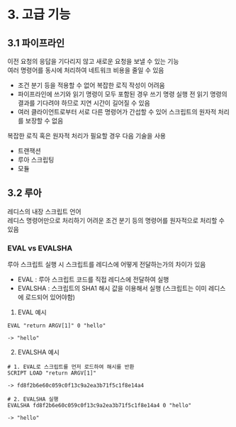 # 3. 고급 기능

## 3.1 파이프라인

이전 요청의 응답을 기다리지 않고 새로운 요청을 보낼 수 있는 기능  
여러 명령어를 동시에 처리하여 네트워크 비용을 줄일 수 있음  
- 조건 분기 등을 적용할 수 없어 복잡한 로직 작성이 어려움
- 파이프라인에 쓰기와 읽기 명령이 모두 포함된 경우 쓰기 명령 실행 전
  읽기 명령의 결과를 기다려야 하므로 지연 시간이 길어질 수 있음
- 여러 클라이언트로부터 서로 다른 명령어가 간섭할 수 있어 스크립트의
  원자적 처리를 보장할 수 없음

복잡한 로직 혹은 원자적 처리가 필요할 경우 다음 기술을 사용
- 트랜잭션
- 루아 스크립팅
- 모듈

## 3.2 루아

레디스의 내장 스크립트 언어  
레디스 명령어만으로 처리하기 어려운 조건 분기 등의 명령어를 원자적으로 처리할 수 있음  

### EVAL vs EVALSHA

루아 스크립트 실행 시 스크립트를 레디스에 어떻게 전달하는가의 차이가 있음  
- EVAL : 루아 스크립트 코드를 직접 레디스에 전달하여 실행
- EVALSHA : 스크립트의 SHA1 해시 값을 이용해서 실행 (스크립트는 이미 레디스에 로드되어 있어야함)

1. EVAL 예시
```
EVAL "return ARGV[1]" 0 "hello"

-> "hello"
```

2. EVALSHA 예시
```
# 1. EVAL로 스크립트를 먼저 로드하여 해시를 반환
SCRIPT LOAD "return ARGV[1]"

-> fd8f2b6e60c059c0f13c9a2ea3b71f5c1f8e14a4

# 2. EVALSHA 실행
EVALSHA fd8f2b6e60c059c0f13c9a2ea3b71f5c1f8e14a4 0 "hello"

-> "hello"
```
